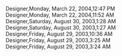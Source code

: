 ﻿Designer,Monday, March 22, 2004,12:47 PM  Designer,Monday, March 22, 2004,11:52 AM  Designer,Saturday, August 30, 2003,1:28 AM  Designer,Saturday, August 30, 2003,1:27 AM  Designer,Friday, August 29, 2003,10:36 AM  Designer,Friday, August 29, 2003,3:25 AM  Designer,Friday, August 29, 2003,3:24 AM